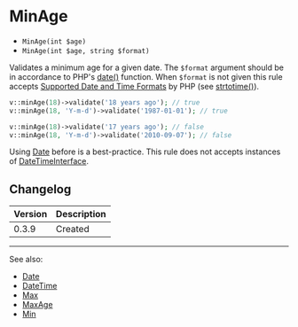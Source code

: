 # MinAge

- `MinAge(int $age)`
- `MinAge(int $age, string $format)`

Validates a minimum age for a given date. The `$format` argument should be in
accordance to PHP's [date()][] function. When `$format` is not  given this rule
accepts [Supported Date and Time Formats][] by PHP (see [strtotime()][]).

```php
v::minAge(18)->validate('18 years ago'); // true
v::minAge(18, 'Y-m-d')->validate('1987-01-01'); // true

v::minAge(18)->validate('17 years ago'); // false
v::minAge(18, 'Y-m-d')->validate('2010-09-07'); // false
```

Using [Date](Date.md) before is a best-practice.
This rule does not accepts instances of [DateTimeInterface][].

## Changelog

Version | Description
--------|-------------
  0.3.9 | Created

***
See also:

- [Date](Date.md)
- [DateTime](DateTime.md)
- [Max](Max.md)
- [MaxAge](MaxAge.md)
- [Min](Min.md)

[date()]: http://php.net/date
[DateTimeInterface]: http://php.net/DateTimeInterface
[strtotime()]: http://php.net/strtotime
[Supported Date and Time Formats]: http://php.net/datetime.formats

